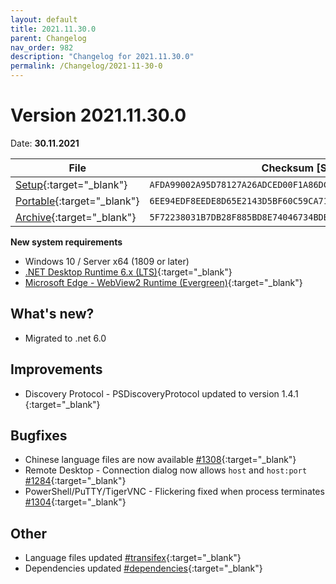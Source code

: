 ```yaml
---
layout: default
title: 2021.11.30.0
parent: Changelog
nav_order: 982
description: "Changelog for 2021.11.30.0"
permalink: /Changelog/2021-11-30-0
---
```


# Version 2021.11.30.0
Date: **30.11.2021**

| File | Checksum [SHA256] |
|---|---|
|[Setup](https://github.com/BornToBeRoot/NETworkManager/releases/download/2021.11.30.0/NETworkManager_2021.11.30.0_Setup.exe){:target="_blank"}| `AFDA99002A95D78127A26ADCED00F1A86DCBDB6DA0782A761088FFBF3BFF1DF9` |
|[Portable](https://github.com/BornToBeRoot/NETworkManager/releases/download/2021.11.30.0/NETworkManager_2021.11.30.0_Portable.zip){:target="_blank"}| `6EE94EDF8EEDE8D65E2143D5BF60C59CA715536D4C15E680FFB0454174D22FE1` |
|[Archive](https://github.com/BornToBeRoot/NETworkManager/releases/download/2021.11.30.0/NETworkManager_2021.11.30.0_Archive.zip){:target="_blank"}| `5F72238031B7DB28F885BD8E74046734BDBCA37E4DFC5110ADB75EB216C50DF1` |

**New system requirements**
- Windows 10 / Server x64 (1809 or later)
- [.NET Desktop Runtime 6.x (LTS)](https://dotnet.microsoft.com/download/dotnet/6.0){:target="_blank"}
- [Microsoft Edge - WebView2 Runtime (Evergreen)](https://developer.microsoft.com/en-us/microsoft-edge/webview2/){:target="_blank"}

## What's new?
-  Migrated to .net 6.0

## Improvements
- Discovery Protocol - PSDiscoveryProtocol updated to version 1.4.1 [](https://github.com/BornToBeRoot/NETworkManager/pull/1308){:target="_blank"}

## Bugfixes
- Chinese language files are now available [#1308](https://github.com/BornToBeRoot/NETworkManager/issues/1284){:target="_blank"}
- Remote Desktop - Connection dialog now allows `host` and `host:port` [#1284](https://github.com/BornToBeRoot/NETworkManager/issues/1284){:target="_blank"}
- PowerShell/PuTTY/TigerVNC - Flickering fixed when process terminates [#1304](https://github.com/BornToBeRoot/NETworkManager/issues/1304){:target="_blank"}

## Other
- Language files updated [#transifex](https://github.com/BornToBeRoot/NETworkManager/pulls?q=author%3Aapp%2Ftransifex-integration){:target="_blank"}
- Dependencies updated [#dependencies](https://github.com/BornToBeRoot/NETworkManager/pulls?q=author%3Aapp%2Fdependabot){:target="_blank"}
